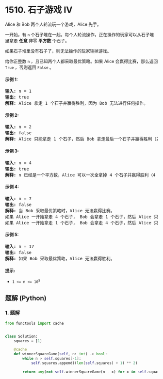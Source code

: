 # 1510. 石子游戏 IV
Alice 和 Bob 两个人轮流玩一个游戏，Alice 先手。

一开始，有 `n` 个石子堆在一起。每个人轮流操作，正在操作的玩家可以从石子堆里拿走 **任意** 非零 **平方数** 个石子。

如果石子堆里没有石子了，则无法操作的玩家输掉游戏。

给你正整数 `n` ，且已知两个人都采取最优策略。如果 Alice 会赢得比赛，那么返回 `True` ，否则返回 `False` 。

#### 示例 1:
<pre>
<strong>输入:</strong> n = 1
<strong>输出:</strong> true
<strong>解释:</strong> Alice 拿走 1 个石子并赢得胜利，因为 Bob 无法进行任何操作。
</pre>

#### 示例 2:
<pre>
<strong>输入:</strong> n = 2
<strong>输出:</strong> false
<strong>解释:</strong> Alice 只能拿走 1 个石子，然后 Bob 拿走最后一个石子并赢得胜利（2 -> 1 -> 0）。
</pre>

#### 示例 3:
<pre>
<strong>输入:</strong> n = 4
<strong>输出:</strong> true
<strong>解释:</strong> n 已经是一个平方数，Alice 可以一次全拿掉 4 个石子并赢得胜利（4 -> 0）。
</pre>

#### 示例 4:
<pre>
<strong>输入:</strong> n = 7
<strong>输出:</strong> false
<strong>解释:</strong> 当 Bob 采取最优策略时，Alice 无法赢得比赛。
如果 Alice 一开始拿走 4 个石子， Bob 会拿走 1 个石子，然后 Alice 只能拿走 1 个石子，Bob 拿走最后一个石子并赢得胜利（7 -> 3 -> 2 -> 1 -> 0）。
如果 Alice 一开始拿走 1 个石子， Bob 会拿走 4 个石子，然后 Alice 只能拿走 1 个石子，Bob 拿走最后一个石子并赢得胜利（7 -> 6 -> 2 -> 1 -> 0）。
</pre>

#### 示例 5:
<pre>
<strong>输入:</strong> n = 17
<strong>输出:</strong> false
<strong>解释:</strong> 如果 Bob 采取最优策略，Alice 无法赢得胜利。
</pre>

#### 提示:
* <code>1 <= n <= 10<sup>5</sup></code>

## 题解 (Python)

### 1. 题解
```Python
from functools import cache


class Solution:
    squares = [1]

    @cache
    def winnerSquareGame(self, n: int) -> bool:
        while n > self.squares[-1]:
            self.squares.append((len(self.squares) + 1) ** 2)

        return any(not self.winnerSquareGame(n - x) for x in self.squares[::-1] if x <= n)
```
